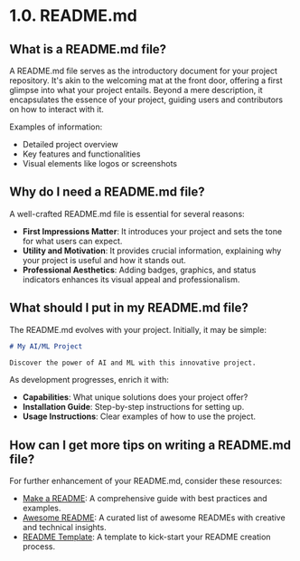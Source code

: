 # 1.0. README.md

## What is a README.md file?

A README.md file serves as the introductory document for your project repository. It's akin to the welcoming mat at the front door, offering a first glimpse into what your project entails. Beyond a mere description, it encapsulates the essence of your project, guiding users and contributors on how to interact with it.

Examples of information:
- Detailed project overview
- Key features and functionalities
- Visual elements like logos or screenshots

## Why do I need a README.md file?

A well-crafted README.md file is essential for several reasons:
- **First Impressions Matter**: It introduces your project and sets the tone for what users can expect.
- **Utility and Motivation**: It provides crucial information, explaining why your project is useful and how it stands out.
- **Professional Aesthetics**: Adding badges, graphics, and status indicators enhances its visual appeal and professionalism.

## What should I put in my README.md file?

The README.md evolves with your project. Initially, it may be simple:

```markdown
# My AI/ML Project

Discover the power of AI and ML with this innovative project.
```

As development progresses, enrich it with:
- **Capabilities**: What unique solutions does your project offer?
- **Installation Guide**: Step-by-step instructions for setting up.
- **Usage Instructions**: Clear examples of how to use the project.

## How can I get more tips on writing a README.md file?

For further enhancement of your README.md, consider these resources:
- [Make a README](https://www.makeareadme.com/): A comprehensive guide with best practices and examples.
- [Awesome README](https://github.com/matiassingers/awesome-readme): A curated list of awesome READMEs with creative and technical insights.
- [README Template](https://gist.github.com/PurpleBooth/109311bb0361f32d87a2): A template to kick-start your README creation process.